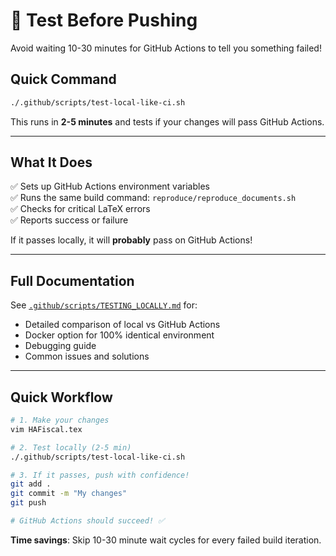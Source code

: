 # 🧪 Test Before Pushing

Avoid waiting 10-30 minutes for GitHub Actions to tell you something failed!

## Quick Command

```bash
./.github/scripts/test-local-like-ci.sh
```

This runs in **2-5 minutes** and tests if your changes will pass GitHub Actions.

---

## What It Does

✅ Sets up GitHub Actions environment variables  
✅ Runs the same build command: `reproduce/reproduce_documents.sh`  
✅ Checks for critical LaTeX errors  
✅ Reports success or failure  

If it passes locally, it will **probably** pass on GitHub Actions!

---

## Full Documentation

See [`.github/scripts/TESTING_LOCALLY.md`](.github/scripts/TESTING_LOCALLY.md) for:
- Detailed comparison of local vs GitHub Actions
- Docker option for 100% identical environment
- Debugging guide
- Common issues and solutions

---

## Quick Workflow

```bash
# 1. Make your changes
vim HAFiscal.tex

# 2. Test locally (2-5 min)
./.github/scripts/test-local-like-ci.sh

# 3. If it passes, push with confidence!
git add .
git commit -m "My changes"
git push

# GitHub Actions should succeed! ✅
```

**Time savings**: Skip 10-30 minute wait cycles for every failed build iteration.
